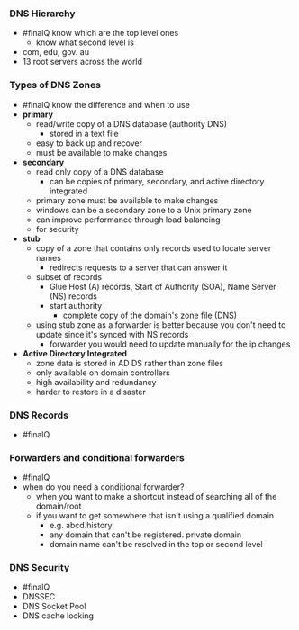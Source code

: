 ### DNS Hierarchy
- #finalQ know which are the top level ones
	- know what second level is 
- com, edu, gov. au
- 13 root servers across the world 

### Types of DNS Zones
- #finalQ know the difference and when to use 
- **primary**
	- read/write copy of a DNS database (authority DNS)
		- stored in a text file
	- easy to back up and recover
	- must be available to make changes
- **secondary**
	- read only copy of a DNS database
		- can be copies of primary, secondary, and active directory integrated 
	- primary zone must be available to make changes
	- windows can be a secondary zone to a Unix primary zone
	- can improve performance through load balancing
	- for security 
- **stub**
	- copy of a zone that contains only records used to locate server names
		- redirects requests to a server that can answer it
	- subset of records
		- Glue Host (A) records, Start of Authority (SOA), Name Server (NS) records 
		- start authority
			- complete copy of the domain's zone file (DNS) 
	- using stub zone as a forwarder is better because you don't need to update since it's synced with NS records 
		- forwarder you would need to update manually for the ip changes
- **Active Directory Integrated**
	- zone data is stored in AD DS rather than zone files
	- only available on domain controllers
	- high availability and redundancy
	- harder to restore in a disaster 



### DNS Records
- #finalQ 

### Forwarders and conditional forwarders
- #finalQ 
- when do you need a conditional forwarder?
	- when you want to make a shortcut instead of searching all of the domain/root 
	- if you want to get somewhere that isn't using a qualified domain 
		- e.g. abcd.history
		- any domain that can't be registered. private domain 
		- domain name can't be resolved in the top or second level 

### DNS Security 
- #finalQ 
- DNSSEC
- DNS Socket Pool
- DNS cache locking 